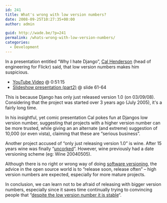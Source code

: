 ```yaml
---
id: 241
title: What's wrong with low version numbers?
date: 2008-09-25T10:27:35+00:00
author: admin

guid: http://wade.be/?p=241
permalink: /whats-wrong-with-low-version-numbers/
categories:
  - Development
---
```

<p class="lead">
  In a presentation entitled &#8220;Why I hate Django&#8221;, <a href="http://www.iamcal.com/">Cal Henderson</a> (head of engineering for Flickr) said, that low version numbers makes him suspicious.
</p>

<!--more-->

  * [YouTube Video](http://www.youtube.com/watch?v=i6Fr65PFqfk) @ 0:51:15
  * [Slideshow presentation (part2)](http://www.slideshare.net/iamcal/why-i-hate-django-part-22-presentation) @ slide 61-64

This is because Django has only just released version 1.0 (on 03/09/08). Considering that the project was started over 3 years ago (July 2005), it's a fairly long time.

In his insightful, yet comic presentation Cal pokes fun at Djangos low version number, suggesting that projects with a higher version number can be more trusted, while giving an an alternate (and extreme) suggestion of 10,000 (or even vista), claiming that these are &#8220;serious business&#8221;.

Another project accused of &#8220;only just releasing version 1.0&#8221; is wine. After 15 years wine was finally &#8220;[uncorked](http://tech.slashdot.org/article.pl?sid=08/06/17/1547241)&#8220;. However, wine previously had a date versioning scheme (eg: Wine 20040505).

Although there is no right or wrong way of doing [software versioning](http://en.wikipedia.org/wiki/Software_versioning), the advice in the open source world is to &#8220;release soon, release often&#8221; &#8211; high version numbers are expected, especially for more mature projects.

In conclusion, we can learn not to be afraid of releasing with bigger version numbers, especially since it saves time continually trying to convincing people that &#8220;[despite the low version number it is stable](http://www.google.com/search?q=%2B%22low+version+number%22+%2Bstable)&#8220;.